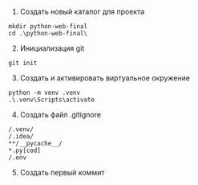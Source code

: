 1. Создать новый каталог для проекта

```
mkdir python-web-final
cd .\python-web-final\
```

2. Инициализация git

`git init`

3. Создать и активировать виртуальное окружение

```
python -m venv .venv
.\.venv\Scripts\activate
```

4. Создать файл .gitignore
```
/.venv/
/.idea/
**/__pycache__/
*.py[cod]
/.env
```
5. Создать первый коммит

